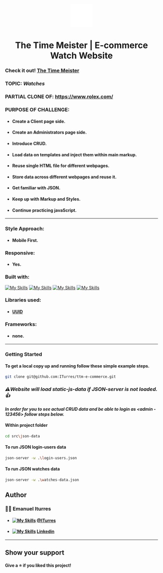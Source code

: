 <div align="center">
<a href="">
  <img alt="the time meister logo" src="/src/assets/media/img/logo/ttm-short-logo-white.png" width="70">
</a>
</div>
<h1 align="center">The Time Meister | E-commerce Watch Website</h1>

### Check it out! [The Time Meister](https://iturres.github.io/ttm-e-commerce/)

### TOPIC: _Watches_

### PARTIAL CLONE OF: https://www.rolex.com/

### PURPOSE OF CHALLENGE:

- #### Create a Client page side.
- #### Create an Administrators page side.
- #### Introduce CRUD.
- #### Load data on templates and inject them within main markup.
- #### Reuse single HTML file for different webpages.
- #### Store data across different webpages and reuse it.
- #### Get familiar with JSON.
- #### Keep up with Markup and Styles.
- #### Continue practicing javaScript.

---

### Style Approach:

- #### Mobile First.

### Responsive:

- #### Yes.

### Built with:

[![My Skills](https://skillicons.dev/icons?i=html)](https://skillicons.dev)
[![My Skills](https://skillicons.dev/icons?i=css)](https://skillicons.dev)
[![My Skills](https://skillicons.dev/icons?i=js)](https://skillicons.dev)
[![My Skills](https://skillicons.dev/icons?i=nodejs)](https://skillicons.dev)

### Libraries used:

- #### [UUID](https://cdnjs.com/libraries/uuid/8.3.2)

### Frameworks:

- #### none.

---

### Getting Started

#### To get a local copy up and running follow these simple example steps.

```bash
git clone git@github.com:ITurres/ttm-e-commerce.git

```

### _⚠️Website will load static-js-data if JSON-server is not loaded.👍_

#### _In order for you to see actual CRUD data and be able to login as <admin - 123456> follow steps below._

#### Within project folder

```bash
cd src\json-data

```

#### To run JSON login-users data

```bash
json-server -w .\login-users.json

```

#### To run JSON watches data

```bash
json-server -w .\watches-data.json

```

## Author

### 🙋‍♂️ Emanuel Iturres

- #### [![My Skills](https://skillicons.dev/icons?i=github)](https://skillicons.dev) [@ITurres](https://github.com/ITurres)
- #### [![My Skills](https://skillicons.dev/icons?i=linkedin)](https://skillicons.dev) [Linkedin](https://www.linkedin.com/in/emanuel-iturres/)

---

## Show your support

#### Give a ⭐ if you liked this project!
